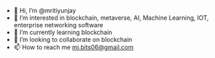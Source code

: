 - 👋 Hi, I’m @mritiyunjay
- 👀 I’m interested in blockchain, metaverse, AI, Machine Learning, IOT, enterprise networking software
- 🌱 I’m currently learning blockchain
- 💞️ I’m looking to collaborate on blockchain
- 📫 How to reach me mj.bits06@gmail.com

<!---
mritiyunjay/mritiyunjay is a ✨ special ✨ repository because its `README.md` (this file) appears on your GitHub profile.
You can click the Preview link to take a look at your changes.
--->
